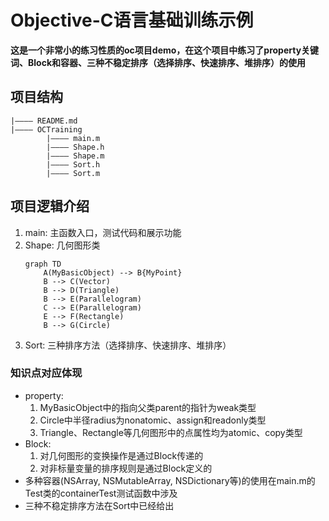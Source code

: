 #  Objective-C语言基础训练示例

**这是一个非常小的练习性质的oc项目demo，在这个项目中练习了property关键词、Block和容器、三种不稳定排序（选择排序、快速排序、堆排序）的使用**

## 项目结构
    |———— README.md
    |———— OCTraining
            |———— main.m
            |———— Shape.h
            |———— Shape.m
            |———— Sort.h
            |———— Sort.m

## 项目逻辑介绍
1. main: 主函数入口，测试代码和展示功能
2. Shape: 几何图形类
    ```mermaid
    graph TD
        A(MyBasicObject) --> B{MyPoint}
        B --> C(Vector)
        B --> D(Triangle)
        B --> E(Parallelogram)
        C --> E(Parallelogram)
        E --> F(Rectangle)
        B --> G(Circle)
    ```
3. Sort: 三种排序方法（选择排序、快速排序、堆排序）

### 知识点对应体现
- property: 
    1. MyBasicObject中的指向父类parent的指针为weak类型
    2. Circle中半径radius为nonatomic、assign和readonly类型
    3. Triangle、Rectangle等几何图形中的点属性均为atomic、copy类型
- Block:
    1. 对几何图形的变换操作是通过Block传递的
    2. 对非标量变量的排序规则是通过Block定义的
- 多种容器(NSArray, NSMutableArray, NSDictionary等)的使用在main.m的Test类的containerTest测试函数中涉及
- 三种不稳定排序方法在Sort中已经给出
